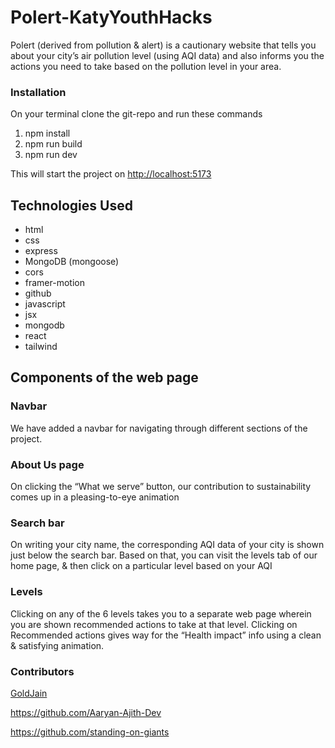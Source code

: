 # Polert-KatyYouthHacks
Polert (derived from pollution & alert) is a cautionary website that tells you about your city’s air pollution level (using AQI data) and also informs you the actions you need to take based on the pollution level in your area.

### Installation

On your terminal clone the git-repo and run these commands

1. npm install
2. npm run build
3. npm run dev

This will start the project on [http://localhost:5173](http://localhost:5173/)

## Technologies Used

- html
- css
- express
- MongoDB (mongoose)
- cors
- framer-motion
- github
- javascript
- jsx
- mongodb
- react
- tailwind

## Components of the web page

### Navbar

We have added a navbar for navigating through different sections of the project.

### About Us page

On clicking the “What we serve” button, our contribution to sustainability comes up in a pleasing-to-eye animation

### Search bar

On writing your city name, the corresponding AQI data of your city is shown just below the search bar. 
Based on that, you can visit the levels tab of our home page, & then click on a particular level based on your AQI

### Levels

Clicking on any of the 6 levels takes you to a separate web page wherein you are shown recommended actions to take at that level.
Clicking on Recommended actions gives way for the “Health impact” info using a clean & satisfying animation.

### Contributors

[GoldJain](url)

https://github.com/Aaryan-Ajith-Dev

https://github.com/standing-on-giants

